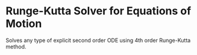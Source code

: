 # Runge-Kutta Solver for Equations of Motion

Solves any type of explicit second order ODE using 4th order Runge-Kutta method.
